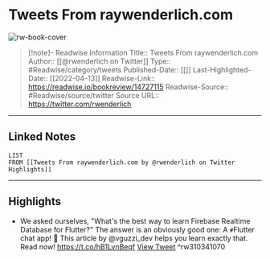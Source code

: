 # Tweets From raywenderlich.com

![rw-book-cover](https://pbs.twimg.com/profile_images/1584679174157082625/Jus59El8.jpg)
<br>
>[!note]- Readwise Information
>Title:: Tweets From raywenderlich.com
>Author:: [[@rwenderlich on Twitter]]
>Type:: #Readwise/category/tweets
>Published-Date:: [[]]
>Last-Highlighted-Date:: [[2022-04-13]]
>Readwise-Link:: https://readwise.io/bookreview/14727115
>Readwise-Source:: #Readwise/source/twitter
>Source URL:: https://twitter.com/rwenderlich
--- 

## Linked Notes
```dataview
LIST
FROM [[Tweets From raywenderlich.com by @rwenderlich on Twitter Highlights]]
```

---

## Highlights
- We asked ourselves, "What's the best way to learn Firebase Realtime Database for Flutter?"
  The answer is an obviously good one: A `#`Flutter chat app! 💙
  This article by @vguzzi_dev helps you learn exactly that. Read now!
  https://t.co/hB1LvnBeqf [View Tweet](https://readwise.io/open/310341070) ^rw310341070

